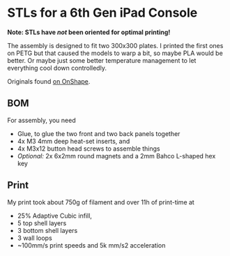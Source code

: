 # STLs for a 6th Gen iPad Console

**Note: STLs have _not_ been oriented for optimal printing!**

The assembly is designed to fit two 300x300 plates. I printed the first ones on PETG but that caused the models to warp a bit, so maybe PLA would be better. Or maybe just some better temperature management to let everything cool down controlledly.

Originals found [on OnShape](https://cad.onshape.com/documents/6d42af7d9389124e70a83a59/w/67229bf7798ceef3de2c1207/e/5a2a2f36e1b69847c2f84d8d?renderMode=0&uiState=654539766b92f969c4b2c32c).

## BOM

For assembly, you need

- Glue, to glue the two front and two back panels together
- 4x M3 4mm deep heat-set inserts, and
- 4x M3x12 button head screws to assemble things
- _Optional:_ 2x 6x2mm round magnets and a 2mm Bahco L-shaped hex key

## Print

My print took about 750g of filament and over 11h of print-time at

- 25% Adaptive Cubic infill,
- 5 top shell layers
- 3 bottom shell layers
- 3 wall loops
- ~100mm/s print speeds and 5k mm/s2 acceleration
